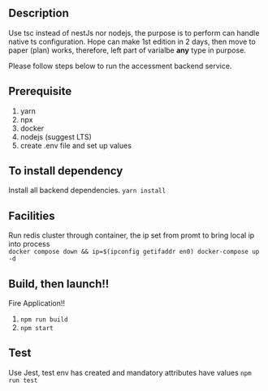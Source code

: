 ## Description
Use tsc instead of nestJs nor nodejs, the purpose is to perform can handle native ts configuration.
Hope can make 1st edition in 2 days, then move to paper (plan) works, therefore, left part of varialbe __any__ type in purpose.

Please follow steps below to run the accessment backend service.

## Prerequisite
1. yarn
2. npx
3. docker
4. nodejs (suggest LTS)
5. create .env file and set up values

## To install dependency

Install all backend dependencies.
```yarn install```

## Facilities

Run redis cluster through container, the ip set from promt to bring local ip into process  
```docker compose down && ip=$(ipconfig getifaddr en0) docker-compose up -d```

## Build, then launch!!

Fire Application!!
1. ```npm run build```
2. ```npm start```

## Test

Use Jest, test env has created and mandatory attributes have values
```npm run test```

